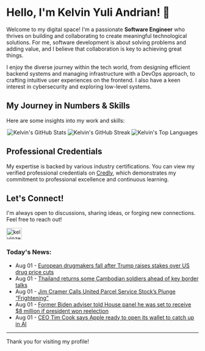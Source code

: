 # Hello, I'm Kelvin Yuli Andrian! 👋

Welcome to my digital space! I'm a passionate **Software Engineer** who thrives on building and collaborating to create meaningful technological solutions. For me, software development is about solving problems and adding value, and I believe that collaboration is key to achieving great things.

I enjoy the diverse journey within the tech world, from designing efficient backend systems and managing infrastructure with a DevOps approach, to crafting intuitive user experiences on the frontend. I also have a keen interest in cybersecurity and exploring low-level systems.

## My Journey in Numbers & Skills

Here are some insights into my work and skills:

<p align="center">
  <img src="https://github-readme-stats.vercel.app/api?username=kelvinzer0&show_icons=true&theme=radical" alt="Kelvin's GitHub Stats" />
  <img src="https://github-readme-streak-stats.herokuapp.com/?user=kelvinzer0&theme=radical" alt="Kelvin's GitHub Streak" />
  <img src="https://github-readme-stats.vercel.app/api/top-langs/?username=kelvinzer0&layout=compact&theme=radical" alt="Kelvin's Top Languages" />
</p>

## Professional Credentials

My expertise is backed by various industry certifications. You can view my verified professional credentials on [Credly](https://www.credly.com/users/kelvin-yuli-andrian/badges), which demonstrates my commitment to professional excellence and continuous learning.

## Let's Connect!

I'm always open to discussions, sharing ideas, or forging new connections. Feel free to reach out!

<p align="left">
    <a href="https://linkedin.com/in/kelvinzero" target="blank"><img align="center" src="https://cdn.jsdelivr.net/npm/simple-icons@3.0.1/icons/linkedin.svg" alt="kelvinzero" height="30" width="40" /></a>
</p>

### Today's News:

<!-- feed start -->
- Aug 01 - [European drugmakers fall after Trump raises stakes over US drug price cuts](https://finance.yahoo.com/news/european-drugmakers-fall-trump-raises-083050570.html)
- Aug 01 - [Thailand returns some Cambodian soldiers ahead of key border talks](https://www.yahoo.com/news/articles/thailand-returns-cambodian-soldiers-ahead-082400872.html)
- Aug 01 - [Jim Cramer Calls United Parcel Service Stock’s Plunge “Frightening”](https://finance.yahoo.com/news/jim-cramer-calls-united-parcel-033206408.html)
- Aug 01 - [Former Biden adviser told House panel he was set to receive $8 million if president won reelection](https://www.yahoo.com/news/articles/former-biden-adviser-told-house-030617979.html)
- Aug 01 - [CEO Tim Cook says Apple ready to open its wallet to catch up in AI](https://finance.yahoo.com/news/ceo-tim-cook-says-apple-013730959.html)
<!-- feed end -->

---

Thank you for visiting my profile!